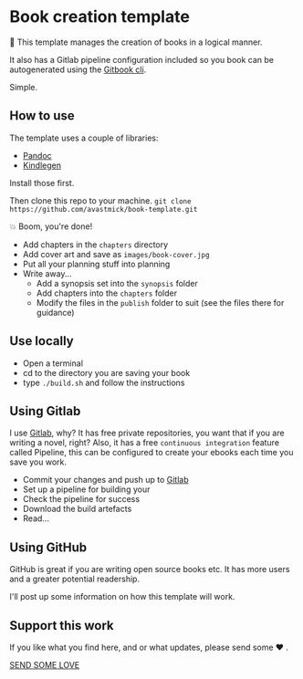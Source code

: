 
# Book creation template 
 
:book: This template manages the creation of books in a logical manner.

It also has a Gitlab pipeline configuration included so you book can be autogenerated using the [Gitbook cli](https://github.com/GitbookIO/gitbook-cli).

Simple.

## How to use

The template uses a couple of libraries:

- [Pandoc](http://pandoc.org)
- [Kindlegen](https://www.amazon.com/gp/feature.html?ie=UTF8&docId=1000765211)

Install those first.

Then clone this repo to your machine. `git clone https://github.com/avastmick/book-template.git`

:boom: Boom, you're done!

- Add chapters in the `chapters` directory
- Add cover art and save as `images/book-cover.jpg`
- Put all your planning stuff into planning
- Write away...
    + Add a synopsis set into the `synopsis` folder
    + Add chapters into the `chapters` folder
    + Modify the files in the `publish` folder to suit (see the files there for guidance)

## Use locally

- Open a terminal
- cd to the directory you are saving your book
- type `./build.sh` and follow the instructions

## Using Gitlab

I use [Gitlab](http://gitlab.com), why? It has free private repositories, you want that if you are writing a novel, right? Also, it has a free `continuous integration` feature called Pipeline, this can be configured to create your ebooks each time you save you work.

- Commit your changes and push up to [Gitlab](http://gitlab.com)
- Set up a pipeline for building your
- Check the pipeline for success
- Download the build artefacts 
- Read...

## Using GitHub

GitHub is great if you are writing open source books etc. It has more users and a greater potential readership.

I'll post up some information on how this template will work.

## Support this work

If you like what you find here, and or what updates, please send some  :heart: .

[SEND SOME LOVE](http://www.avastmick.io/donate)
